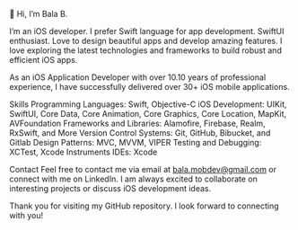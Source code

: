 👋 Hi, I’m Bala B.

I’m an iOS developer. I prefer Swift language for app development.
SwiftUI enthusiast.
Love to design beautiful apps and develop amazing features.
I love exploring the latest technologies and frameworks to build robust and efficient iOS apps.

As an iOS Application Developer with over 10.10 years of professional experience, I have successfully delivered over 30+ iOS mobile applications.

Skills
Programming Languages: Swift, Objective-C
iOS Development: UIKit, SwiftUI, Core Data, Core Animation, Core Graphics, Core Location, MapKit, AVFoundation
Frameworks and Libraries: Alamofire, Firebase, Realm, RxSwift, and More
Version Control Systems: Git, GitHub, Bibucket, and Gitlab
Design Patterns: MVC, MVVM, VIPER
Testing and Debugging: XCTest, Xcode Instruments
IDEs: Xcode

Contact
Feel free to contact me via email at bala.mobdev@gmail.com or connect with me on LinkedIn. I am always excited to collaborate on interesting projects or discuss iOS development ideas.

Thank you for visiting my GitHub repository. I look forward to connecting with you!
